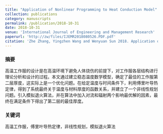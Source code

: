 ```yaml
---
title: "Application of Nonlinear Programming to Heat Conduction Model"
collection: publications
category: manuscripts
permalink: /publication/2018-10-31
date: 2018-10-31
venue: 'International Journal of Engineering and Management Research'
paperurl: 'http://zw/files/IJEMR2018080526.PDF.pdf'
citation: 'Zhe Zhang, Yingzhen Wang and Wenyuan Sun 2018. Application of Nonlinear Programming to Heat Conduction Model. International Journal of Engineering and Management Research. 8, 5 (Oct. 2018), 169–172. DOI:https://doi.org/10.31033/ijemr.8.5.06.'
---
```

### 摘要
高温工作服的设计是在高温环境下避免人体烧伤的前提下，对工作服各层结构进行理论分析和设计的过程。本文通过建立稳态温度数学模型，确定了最佳的工作服第二层厚度，这实际上是一个优化问题。在给定温度与时间条件下，利用傅里叶导热定律，得到了系统最终关于温度与材料厚度的函数关系，并建立了一个非线性规划问题。引入模拟退火算法，并在算法中加入对流和辐射两个影响最优解的因素，最终在满足条件下得出了第二层的最佳厚度。

### 关键词
高温工作服，傅里叶导热定律，非线性规划，模拟退火算法

